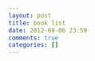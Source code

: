 ```yaml
---
layout: post
title: book list
date: 2012-08-06 23:59
comments: true
categories: []
---
```


